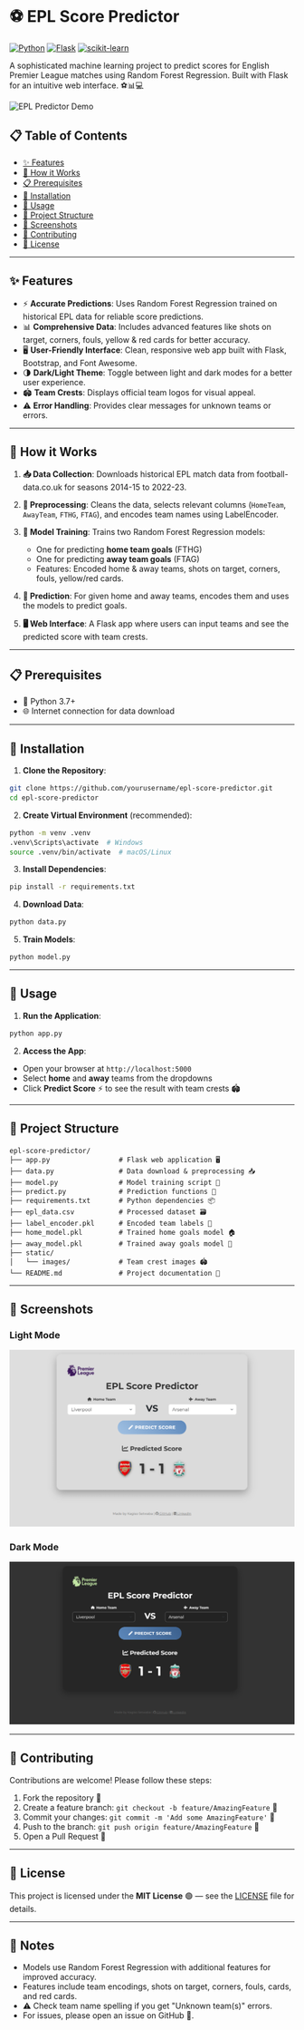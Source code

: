 # ⚽ EPL Score Predictor

[![Python](https://img.shields.io/badge/Python-3.7+-blue.svg)](https://www.python.org/)
[![Flask](https://img.shields.io/badge/Flask-2.0+-lightgrey.svg)](https://flask.palletsprojects.com/)
[![scikit-learn](https://img.shields.io/badge/scikit--learn-1.0+-orange.svg)](https://scikit-learn.org/)

A sophisticated machine learning project to predict scores for English Premier League matches using Random Forest Regression. Built with Flask for an intuitive web interface. ⚽📊💻

![EPL Predictor Demo](screenshots/demo.png)

## 📋 Table of Contents

- [✨ Features](#✨-features)
- [🔧 How it Works](#🔧-how-it-works)
- [📋 Prerequisites](#📋-prerequisites)
- [🚀 Installation](#🚀-installation)
- [🎯 Usage](#🎯-usage)
- [📁 Project Structure](#📁-project-structure)
- [📸 Screenshots](#📸-screenshots)
- [🤝 Contributing](#🤝-contributing)
- [📄 License](#📄-license)

---

## ✨ Features

- ⚡ **Accurate Predictions**: Uses Random Forest Regression trained on historical EPL data for reliable score predictions.
- 📊 **Comprehensive Data**: Includes advanced features like shots on target, corners, fouls, yellow & red cards for better accuracy.
- 🖥️ **User-Friendly Interface**: Clean, responsive web app built with Flask, Bootstrap, and Font Awesome.
- 🌗 **Dark/Light Theme**: Toggle between light and dark modes for a better user experience.
- 🏟️ **Team Crests**: Displays official team logos for visual appeal.
- ⚠️ **Error Handling**: Provides clear messages for unknown teams or errors.

---

## 🔧 How it Works

1. **📥 Data Collection**: Downloads historical EPL match data from football-data.co.uk for seasons 2014-15 to 2022-23.

2. **🧹 Preprocessing**: Cleans the data, selects relevant columns (`HomeTeam`, `AwayTeam`, `FTHG`, `FTAG`), and encodes team names using LabelEncoder.

3. **🤖 Model Training**: Trains two Random Forest Regression models:

   - One for predicting **home team goals** (FTHG)
   - One for predicting **away team goals** (FTAG)
   - Features: Encoded home & away teams, shots on target, corners, fouls, yellow/red cards.

4. **🎯 Prediction**: For given home and away teams, encodes them and uses the models to predict goals.

5. **🖥️ Web Interface**: A Flask app where users can input teams and see the predicted score with team crests.

---

## 📋 Prerequisites

- 🐍 Python 3.7+
- 🌐 Internet connection for data download

---

## 🚀 Installation

1. **Clone the Repository**:

```bash
git clone https://github.com/yourusername/epl-score-predictor.git
cd epl-score-predictor
```

2. **Create Virtual Environment** (recommended):

```bash
python -m venv .venv
.venv\Scripts\activate  # Windows
source .venv/bin/activate  # macOS/Linux
```

3. **Install Dependencies**:

```bash
pip install -r requirements.txt
```

4. **Download Data**:

```bash
python data.py
```

5. **Train Models**:

```bash
python model.py
```

---

## 🎯 Usage

1. **Run the Application**:

```bash
python app.py
```

2. **Access the App**:

- Open your browser at `http://localhost:5000`
- Select **home** and **away** teams from the dropdowns
- Click **Predict Score** ⚡ to see the result with team crests 🏟️

---

## 📁 Project Structure

```
epl-score-predictor/
├── app.py                 # Flask web application 🖥️
├── data.py                # Data download & preprocessing 📥
├── model.py               # Model training script 🤖
├── predict.py             # Prediction functions 🎯
├── requirements.txt       # Python dependencies 📦
├── epl_data.csv           # Processed dataset 🗃️
├── label_encoder.pkl      # Encoded team labels 🔢
├── home_model.pkl         # Trained home goals model 🏠
├── away_model.pkl         # Trained away goals model 🛫
├── static/
│   └── images/            # Team crest images 🏟️
└── README.md              # Project documentation 📄
```

---

## 📸 Screenshots

### Light Mode

![Main Interface](static/screenshots/whitemode.png)

### Dark Mode

![Prediction Result](static/screenshots/score.png)

---

## 🤝 Contributing

Contributions are welcome! Please follow these steps:

1. Fork the repository 🍴
2. Create a feature branch: `git checkout -b feature/AmazingFeature` 🌟
3. Commit your changes: `git commit -m 'Add some AmazingFeature'` 📝
4. Push to the branch: `git push origin feature/AmazingFeature` 🚀
5. Open a Pull Request 🔄

---

## 📄 License

This project is licensed under the **MIT License** 🟢 — see the [LICENSE](LICENSE) file for details.

---

## 📝 Notes

- Models use Random Forest Regression with additional features for improved accuracy.
- Features include team encodings, shots on target, corners, fouls, cards, and red cards.
- ⚠️ Check team name spelling if you get "Unknown team(s)" errors.
- For issues, please open an issue on GitHub 🐙.
